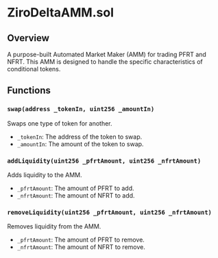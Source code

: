 # ZiroDeltaAMM.sol

## Overview

A purpose-built Automated Market Maker (AMM) for trading PFRT and NFRT.
This AMM is designed to handle the specific characteristics of conditional tokens.

## Functions

### `swap(address _tokenIn, uint256 _amountIn)`

Swaps one type of token for another.

- `_tokenIn`: The address of the token to swap.
- `_amountIn`: The amount of the token to swap.

### `addLiquidity(uint256 _pfrtAmount, uint256 _nfrtAmount)`

Adds liquidity to the AMM.

- `_pfrtAmount`: The amount of PFRT to add.
- `_nfrtAmount`: The amount of NFRT to add.

### `removeLiquidity(uint256 _pfrtAmount, uint256 _nfrtAmount)`

Removes liquidity from the AMM.

- `_pfrtAmount`: The amount of PFRT to remove.
- `_nfrtAmount`: The amount of NFRT to remove.

